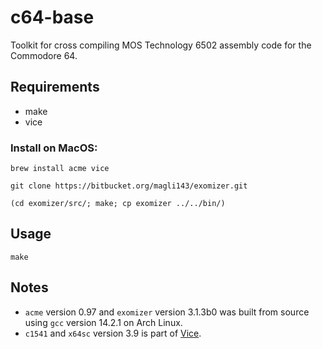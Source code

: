 # c64-base

Toolkit for cross compiling MOS Technology 6502 assembly code for the Commodore 64.

## Requirements

- make
- vice

### Install on MacOS:

`brew install acme vice`

`git clone https://bitbucket.org/magli143/exomizer.git`

`(cd exomizer/src/; make; cp exomizer ../../bin/)`

## Usage

`make`

## Notes

- `acme` version 0.97 and `exomizer` version 3.1.3b0 was built from source using `gcc` version 14.2.1 on Arch Linux.
- `c1541` and `x64sc` version 3.9 is part of [Vice](https://vice-emu.sourceforge.io/).
